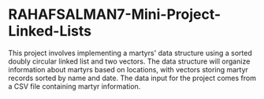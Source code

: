 # RAHAFSALMAN7-Mini-Project-Linked-Lists
This project involves implementing a martyrs' data structure using a sorted doubly circular linked list and two vectors. The data structure will organize information about martyrs based on locations, with vectors storing martyr records sorted by name and date. The data input for the project comes from a CSV file containing martyr information.


